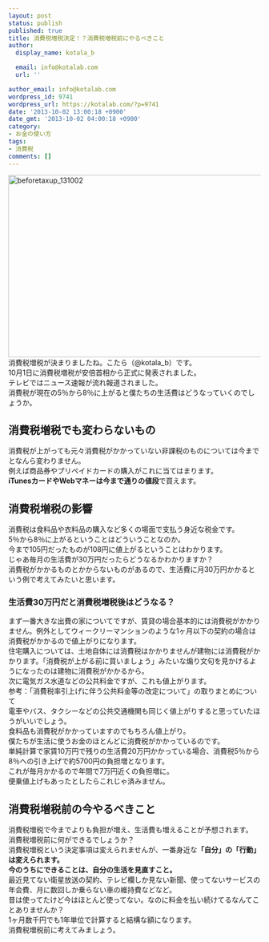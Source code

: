 ```yaml
---
layout: post
status: publish
published: true
title: 消費税増税決定！？消費税増税前にやるべきこと
author:
  display_name: kotala_b

  email: info@kotalab.com
  url: ''

author_email: info@kotalab.com
wordpress_id: 9741
wordpress_url: https://kotalab.com/?p=9741
date: '2013-10-02 13:00:18 +0900'
date_gmt: '2013-10-02 04:00:18 +0900'
category:
- お金の使い方
tags:
- 消費税
comments: []
---
```

<p><img src="https://kotalab.com/wp-content/uploads/beforetaxup_131002-546x364.jpg" alt="beforetaxup_131002" width="546" height="364" class="alignnone size-large wp-image-9745" /><br />
消費税増税が決まりましたね。こたら（@kotala_b）です。<br />
10月1日に消費税増税が安倍首相から正式に発表されました。<br />
テレビではニュース速報が流れ報道されました。<br />
消費税が現在の5％から8％に上がると僕たちの生活費はどうなっていくのでしょうか。<br />
<!--more--></p>
<h2>消費税増税でも変わらないもの</h2>
<p>消費税が上がっても元々消費税がかかっていない非課税のものについては今までとなんら変わりません。<br />
例えば商品券やプリペイドカードの購入がこれに当てはまります。<br />
<strong>iTunesカードやWebマネーは今まで通りの値段</strong>で買えます。</p>
<h2>消費税増税の影響</h2>
<p>消費税は食料品や衣料品の購入など多くの場面で支払う身近な税金です。<br />
5％から8％に上がるということはどういうことなのか。<br />
今まで105円だったものが108円に値上がるということはわかります。<br />
じゃあ毎月の生活費が30万円だったらどうなるかわかりますか？<br />
消費税がかかるものとかからないものがあるので、生活費に月30万円かかるという例で考えてみたいと思います。</p>
<h3>生活費30万円だと消費税増税後はどうなる？</h3>
<p>まず一番大きな出費の家についてですが、賃貸の場合基本的には消費税がかかりません。例外としてウィークリーマンションのような1ヶ月以下の契約の場合は消費税がかかるので値上がりになります。<br />
住宅購入については、土地自体には消費税はかかりませんが建物には消費税がかかります。「消費税が上がる前に買いましょう」みたいな煽り文句を見かけるようになったのは建物に消費税がかかるから。<br />
次に電気ガス水道などの公共料金ですが、これも値上がります。<br />
参考：<span class="removed_link" title="www.caa.go.jp/information/pdf/koukyouryokin_kaitei.pdf">「消費税率引上げに伴う公共料金等の改定について」の取りまとめについて</span><br />
電車やバス、タクシーなどの公共交通機関も同じく値上がりすると思っていたほうがいいでしょう。<br />
食料品も消費税がかかっていますのでもちろん値上がり。<br />
僕たちが生活に使うお金のほとんどに消費税がかかっているのです。<br />
単純計算で家賃10万円で残りの生活費20万円かかっている場合、消費税5％から8％への引き上げで約5700円の負担増となります。<br />
これが毎月かかるので年間で7万円近くの負担増に。<br />
便乗値上げもあったとしたらこれじゃ済みません。</p>
<h2>消費税増税前の今やるべきこと</h2>
<p>消費税増税で今までよりも負担が増え、生活費も増えることが予想されます。<br />
消費税増税前に何ができるでしょうか？<br />
消費税増税という決定事項は変えられませんが、一番身近な<strong>「自分」の「行動」は変えられます。</strong><br />
<strong>今のうちにできることは、自分の生活を見直すこと。</strong><br />
最近見てない衛星放送の契約、テレビ欄しか見ない新聞、使ってないサービスの年会費、月に数回しか乗らない車の維持費などなど。<br />
昔は使ってたけど今はほとんど使ってない。なのに料金を払い続けてるなんてことありませんか？<br />
1ヶ月数千円でも1年単位で計算すると結構な額になります。<br />
消費税増税前に考えてみましょう。</p>
